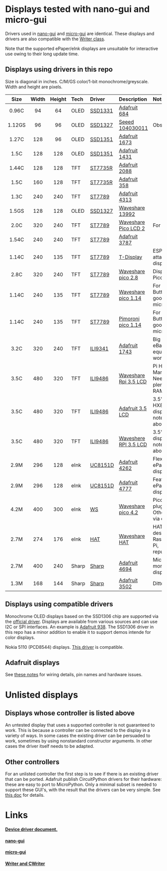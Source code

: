 # Displays tested with nano-gui and micro-gui

Drivers used in [nano-gui](https://github.com/peterhinch/micropython-nano-gui)
and [micro-gui](https://github.com/peterhinch/micropython-micro-gui) are
identical. These displays and drivers are also compatible with the 
[Writer class](https://github.com/peterhinch/micropython-font-to-py/blob/master/writer/WRITER.md).

Note that the supported ePaper/eInk displays are unsuitable for interactive use
owing to their long update time.

## Displays using drivers in this repo

Size is diagonal in inches. C/M/GS color/1-bit monochrome/greyscale.  
Width and height are pixels.  

| Size   | Width | Height | Tech  | Driver        | Description                 | Notes |
|:------:|:-----:|:------:|:------|:--------------|:----------------------------|:------|
| 0.96C  |  94   |   64   | OLED  | [SSD1331][1d] | [Adafruit 684][1m]          |       |
| 1.12GS |  96   |   96   | OLED  | [SSD1327][11d]| [Seeed 104030011][21m]      | Obsolescent. |
| 1.27C  | 128   |   96   | OLED  | [SSD1351][2d] | [Adafruit 1673][2m]         |       |
| 1.5C   | 128   |  128   | OLED  | [SSD1351][2d] | [Adafruit 1431][3m]         |       |
| 1.44C  | 128   |  128   | TFT   | [ST7735R][4d] | [Adafruit 2088][5m]         |       |
| 1.5C   | 160   |  128   | TFT   | [ST7735R][4d] | [Adafruit 358][6m]          |       |
| 1.3C   | 240   |  240   | TFT   | [ST7789][5d]  | [Adafruit 4313][7m]         |       |
| 1.5GS  | 128   |  128   | OLED  | [SSD1327][11d]| [Waveshare 13992][20m]      |       |
| 2.0C   | 320   |  240   | TFT   | [ST7789][5d]  | [Waveshare Pico LCD 2][18m] | For Pi Pico. |
| 1.54C  | 240   |  240   | TFT   | [ST7789][5d]  | [Adafruit 3787][8m]         |       |
| 1.14C  | 240   |  135   | TFT   | [ST7789][5d]  | [T-Display][9m]             | ESP32 with attached display. |
| 2.8C   | 320   |  240   | TFT   | [ST7789][5d]  | [Waveshare pico 2.8][10m]   | Display for Pi Pico. |
| 1.14C  | 240   |  135   | TFT   | [ST7789][5d]  | [Waveshare pico 1.14][11m]  | For Pi Pico. Buttons good for micro-gui. |
| 1.14C  | 240   |  135   | TFT   | [ST7789][5d]  | [Pimoroni pico 1.14][23m]   | For Pi Pico. Buttons good for micro-gui. |
| 3.2C   | 320   |  240   | TFT   | [ILI9341][6d] | [Adafruit 1743][12m]        | Big display. eBay equivalents work here. |
| 3.5C   | 480   |  320   | TFT   | [ILI9486][12d]| [Waveshare Rpi 3.5 LCD][22m]| Pi HAT. Many pixels. Needs plenty of RAM. |
| 3.5C   | 480   |  320   | TFT   | [ILI9486][12d]| [Adafruit 3.5 LCD][24m]     | 3.5" HX8357D display, notes as above. |
| 3.5C   | 480   |  320   | TFT   | [ILI9486][12d]| [Waveshere RPI 3.5 LCD][25m]| 3.5" ILI9488 display, notes as above. |
| 2.9M   | 296   |  128   | eInk  | [UC8151D][7d] | [Adafruit 4262][13m]        | Flexible ePaper display. |
| 2.9M   | 296   |  128   | eInk  | [UC8151D][7d] | [Adafruit 4777][15m]        | FeatherWing ePaper display. |
| 4.2M   | 400   |  300   | eInk  | [WS][10d]     | [Waveshare pico 4.2][19m]   | Pico, Pico W plug in. Other hosts via cable. |
| 2.7M   | 274   |  176   | eInk  | [HAT][8d]     | [Waveshare HAT][14m]        | HAT designed for Raspberry Pi, repurposed. |
| 2.7M   | 400   |  240   | Sharp | [Sharp][9d]   | [Adafruit 4694][16m]        | Micropower monochrome display. |
| 1.3M   | 168   |  144   | Sharp | [Sharp][9d]   | [Adafruit 3502][17m]        | Ditto. |

## Displays using compatible drivers

Monochrome OLED displays based on the SSD1306 chip are supported via the
[official driver][3d]. Displays are available from various sources and can use
I2C or SPI interfaces. An example is [Adafruit 938][4m]. The SSD1306 driver in
this repo has a minor addition to enable it to support demos intende for color
displays.

Nokia 5110 (PCD8544) displays. [This driver](https://github.com/mcauser/micropython-pcd8544.git)
is compatible.

## Adafruit displays

See [these notes](./ADAFRUIT.md) for wiring details, pin names and hardware
issues.

# Unlisted displays

## Displays whose controller is listed above

An untested display that uses a supported controller is not guaranteed to work.
This is because a controller can be connected to the display in a variety of
ways. In some cases the existing driver can be persuaded to work, sometimes by
using nonstandard constructor arguments. In other cases the driver itself needs
to be adapted.

## Other controllers

For an unlisted controller the first step is to see if there is an existing
driver that can be ported. Adafruit publish CircuitPython drivers for their
hardware: these are easy to port to MicroPython. Only a minimal subset is
needed to support these GUI's, with the result that the drivers can be very
simple. See [this doc](./DRIVERS.md#7-writing-device-drivers) for details.

# Links

#### [Device driver document.](./DRIVERS.md)

#### [nano-gui](https://github.com/peterhinch/micropython-nano-gui)

#### [micro-gui](https://github.com/peterhinch/micropython-micro-gui)

#### [Writer and CWriter](https://github.com/peterhinch/micropython-font-to-py/blob/master/writer/WRITER.md)

[1d]: https://github.com/peterhinch/micropython-nano-gui/blob/master/DRIVERS.md#22-drivers-for-ssd1331
[2d]: https://github.com/peterhinch/micropython-nano-gui/blob/master/DRIVERS.md#21-drivers-for-ssd1351
[3d]: https://github.com/micropython/micropython/blob/master/drivers/display/ssd1306.py
[4d]: https://github.com/peterhinch/micropython-nano-gui/blob/master/DRIVERS.md#31-drivers-for-st7735r
[5d]: https://github.com/peterhinch/micropython-nano-gui/blob/master/DRIVERS.md#33-drivers-for-st7789
[6d]: https://github.com/peterhinch/micropython-nano-gui/blob/master/DRIVERS.md#32-drivers-for-ili9341
[7d]: https://github.com/peterhinch/micropython-nano-gui/blob/master/DRIVERS.md#51-adafruit-monochrome-eink-displays
[8d]: https://github.com/peterhinch/micropython-nano-gui/blob/master/DRIVERS.md#52-waveshare-eink-display-hat
[9d]: https://github.com/peterhinch/micropython-nano-gui/blob/master/DRIVERS.md#4-drivers-for-sharp-displays
[10d]: https://github.com/peterhinch/micropython-nano-gui/blob/master/DRIVERS.md#53-waveshare-400x300-pi-pico-display
[11d]: https://github.com/peterhinch/micropython-nano-gui/blob/master/DRIVERS.md#23-drivers-for-ssd1327
[12d]: https://github.com/peterhinch/micropython-nano-gui/blob/master/DRIVERS.md#34-driver-for-ili9486

[1m]: https://www.adafruit.com/product/684
[2m]: https://www.adafruit.com/product/1673
[3m]: https://www.adafruit.com/product/1431
[4m]: https://www.adafruit.com/product/938
[5m]: https://www.adafruit.com/product/2088
[6m]: https://www.adafruit.com/product/358
[7m]: https://www.adafruit.com/product/4313
[8m]: https://www.adafruit.com/product/3787
[9m]: http://www.lilygo.cn/prod_view.aspx?TypeId=50033&Id=1126&FId=t3%3a50033%3a3&msclkid=b46a3d0ecf7d11ec88e6ae013d02d194
[10m]: https://www.waveshare.com/Pico-ResTouch-LCD-2.8.htm
[11m]: https://www.waveshare.com/pico-lcd-1.14.htm
[12m]: https://www.adafruit.com/product/1743
[13m]: https://www.adafruit.com/product/4262
[14m]: https://www.waveshare.com/wiki/2.7inch_e-Paper_HAT
[15m]: https://www.adafruit.com/product/4777
[16m]: https://www.adafruit.com/product/4694
[17m]: https://www.adafruit.com/product/3502
[18m]: https://www.waveshare.com/wiki/Pico-LCD-2
[19m]: https://thepihut.com/collections/epaper-displays-for-raspberry-pi/products/4-2-e-paper-display-module-for-raspberry-pi-pico-black-white-400x300
[20m]: https://www.waveshare.com/product/ai/displays/oled/1.5inch-oled-module.htm?___SID=U
[21m]: https://www.seeedstudio.com/Grove-OLED-Display-1-12.html?queryID=080778ddd8f54df96ca0e016af616327&objectID=1763&indexName=bazaar_retailer_products
[22m]: https://www.waveshare.com/product/3.5inch-rpi-lcd-a.htm
[23m]: https://shop.pimoroni.com/products/pico-display-pack?variant=32368664215635
[24m]: https://www.adafruit.com/product/2050
[25m]: https://www.waveshare.com/wiki/Pico-ResTouch-LCD-3.5


